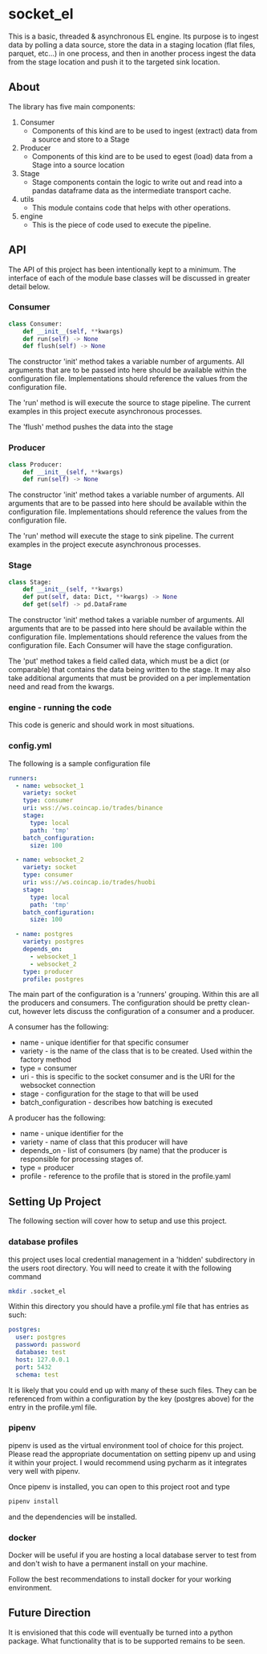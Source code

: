<!---
# Modifications © 2019 Hashmap, Inc
#
# Licensed under the Apache License, Version 2.0 (the "License");
# you may not use this file except in compliance with the License.
# You may obtain a copy of the License at
#
#     http://www.apache.org/licenses/LICENSE-2.0
#
# Unless required by applicable law or agreed to in writing, software
# distributed under the License is distributed on an "AS IS" BASIS,
# WITHOUT WARRANTIES OR CONDITIONS OF ANY KIND, either express or implied.
# See the License for the specific language governing permissions and
# limitations under the License.
-->

# socket_el

This is a basic, threaded & asynchronous EL engine. Its purpose is to ingest data by polling a data source, store the data in a staging location (flat files, parquet, etc...) in one process, and then in another process ingest the data from the stage location and push it to the targeted sink location.

## About

The library has five main components: 
1. Consumer
    * Components of this kind are to be used to ingest (extract) data from a source and store to a Stage
1. Producer
    * Components of this kind are to be used to egest (load) data from a Stage into a source location
1. Stage
    * Stage components contain the logic to write out and read into a pandas dataframe data as the intermediate transport cache.
1. utils
    * This module contains code that helps with other operations.
1. engine
    * This is the piece of code used to execute the pipeline.

## API
The API of this project has been intentionally kept to a minimum. The interface of each of the module base classes will be discussed in greater detail below.

### Consumer

```python
class Consumer:
    def __init__(self, **kwargs)
    def run(self) -> None
    def flush(self) -> None
```

The constructor 'init' method takes a variable number of arguments. All arguments that are to be passed into here should be available within the configuration file. Implementations should reference the values from the configuration file.
 
The 'run' method is will execute the source to stage pipeline. The current examples in this project execute asynchronous processes.

The 'flush' method pushes the data into the stage

### Producer

```python
class Producer:
    def __init__(self, **kwargs)
    def run(self) -> None
```

The constructor 'init' method takes a variable number of arguments. All arguments that are to be passed into here should be available within the configuration file. Implementations should reference the values from the configuration file.

The 'run' method will execute the stage to sink pipeline. The current examples in the project execute asynchronous processes.

### Stage

```python
class Stage:
    def __init__(self, **kwargs)
    def put(self, data: Dict, **kwargs) -> None
    def get(self) -> pd.DataFrame
```

The constructor 'init' method takes a variable number of arguments. All arguments that are to be passed into here should be available within the configuration file. Implementations should reference the values from the configuration file. Each Consumer will have the stage configuration.

The 'put' method takes a field called data, which must be a dict (or comparable) that contains the data being written to the stage. It may also take additional arguments that must be provided on a per implementation need and read from the kwargs.

### engine - running the code

This code is generic and should work in most situations.

### config.yml

The following is a sample configuration file
```yaml
runners:
  - name: websocket_1
    variety: socket
    type: consumer
    uri: wss://ws.coincap.io/trades/binance
    stage:
      type: local
      path: 'tmp'
    batch_configuration:
      size: 100

  - name: websocket_2
    variety: socket
    type: consumer
    uri: wss://ws.coincap.io/trades/huobi
    stage:
      type: local
      path: 'tmp'
    batch_configuration:
      size: 100

  - name: postgres
    variety: postgres
    depends_on:
      - websocket_1
      - websocket_2
    type: producer
    profile: postgres
```

The main part of the configuration is a 'runners' grouping. Within this are all the producers and consumers. The configuration should be pretty clean-cut, however lets discuss the configuration of a consumer and a producer.

A consumer has the following:
* name - unique identifier for that specific consumer
* variety - is the name of the class that is to be created. Used within the factory method
* type = consumer
* uri - this is specific to the socket consumer and is the URI for the websocket connection
* stage - configuration for the stage to that will be used
* batch_configuration - describes how batching is executed

A producer has the following:
* name - unique identifier for the 
* variety - name of class that this producer will have
* depends_on - list of consumers (by name) that the producer is responsible for processing stages of.
* type = producer
* profile - reference to the profile that is stored in the profile.yaml

## Setting Up Project

The following section will cover how to setup and use this project.

### database profiles
this project uses local credential management in a 'hidden' subdirectory in the users root directory. You will need to create it with the following command
```bash
mkdir .socket_el
``` 
Within this directory you should have a profile.yml file that has entries as such:
```yaml
postgres:
  user: postgres
  password: password
  database: test
  host: 127.0.0.1
  port: 5432
  schema: test
```
It is likely that you could end up with many of these such files. They can be referenced from within a configuration by the key (postgres above) for the entry in the profile.yml file.

### pipenv
pipenv is used as the virtual environment tool of choice for this project. Please read the appropriate documentation on setting pipenv up and using it within your project. I would recommend using pycharm as it integrates very well with pipenv.

Once pipenv is installed, you can open to this project root and type
```bash
pipenv install
```
and the dependencies will be installed.

### docker

Docker will be useful if you are hosting a local database server to test from and don't wish to have a permanent install on your machine.
 
Follow the best recommendations to install docker for your working environment. 

## Future Direction

It is envisioned that this code will eventually be turned into a python package. What functionality that is to be supported remains to be seen.